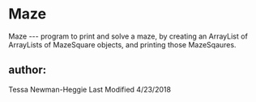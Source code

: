 # Maze
Maze --- program to print and solve a maze, by creating an ArrayList of ArrayLists of MazeSquare objects, and printing those MazeSqaures. 
## author:
Tessa Newman-Heggie
Last Modified 4/23/2018
